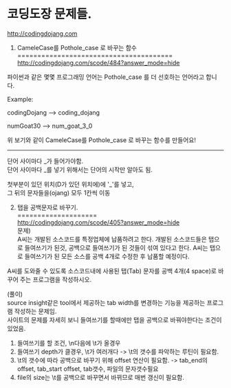 
코딩도장 문제들.  
============   
http://codingdojang.com  
  
  
1. CameleCase를 Pothole_case 로 바꾸는 함수  
=======================================  
http://codingdojang.com/scode/484?answer_mode=hide  
  
파이썬과 같은 몇몇 프로그래밍 언어는 Pothole_case 를 더 선호하는 언어라고 합니다.  
  
Example:  
  
codingDojang --> coding_dojang  
  
numGoat30 --> num_goat_3_0  
  
위 보기와 같이 CameleCase를 Pothole_case 로 바꾸는 함수를 만들어요!  
  
  
---------------------  
단어 사이마다 _가 들어가야함.  
단어 사이마다 _를 넣기 위해서는 단어의 시작만 알아도 됨.  
  
첫부분이 있던 위치(D가 있던 위치에)에 '_'를 넣고,  
그 뒤의 문자들을(ojang) 모두 1칸씩 이동  
  

2. 탭을 공백문자로 바꾸기.  
====================  
http://codingdojang.com/scode/405?answer_mode=hide  
문제)  
A씨는 개발된 소스코드를 특정업체에 납품하려고 한다. 개발된 소스코드들은 탭으로 들여쓰기가 된것, 공백으로 들여쓰기가 된 것들이 섞여 있다고 한다. A씨는 탭으로  들여쓰기가 된 모든 소스를 공백 4개로 수정한 후 납품할 예정이다.  
  
A씨를 도와줄 수 있도록 소스코드내에 사용된 탭(Tab) 문자를 공백 4개(4 space)로 바꾸어 주는 프로그램을 작성하시오.  
  
(풀이)  
source insight같은 tool에서 제공하는 tab width를 변경하는 기능을 제공하는 프로그램 작성하는 문제임.  
사이트의 문제를 자세히 보니 들여쓰기를 할때에만 탭을 공백으로 바꿔야한다는 조건이 있었음.  
  
1. 들여쓰기를 할 조건, \n다음에 \t가 올경우  
2. 들여쓰기 depth가 클경우, \t가 여러개다 -> \t의 갯수를 파악하는 루틴이 필요함.  
3. \t의 갯수에 따라 공백으로 바꾸기 위해 offset 연산이 필요함. -> tab_end의 offset, tab_start offset, tab갯수, 파일의 문자갯수필요  
4. file의 size는 \t를 공백으로 바꾸면서 바뀌므로 매번 갱신이 필요함.  
  